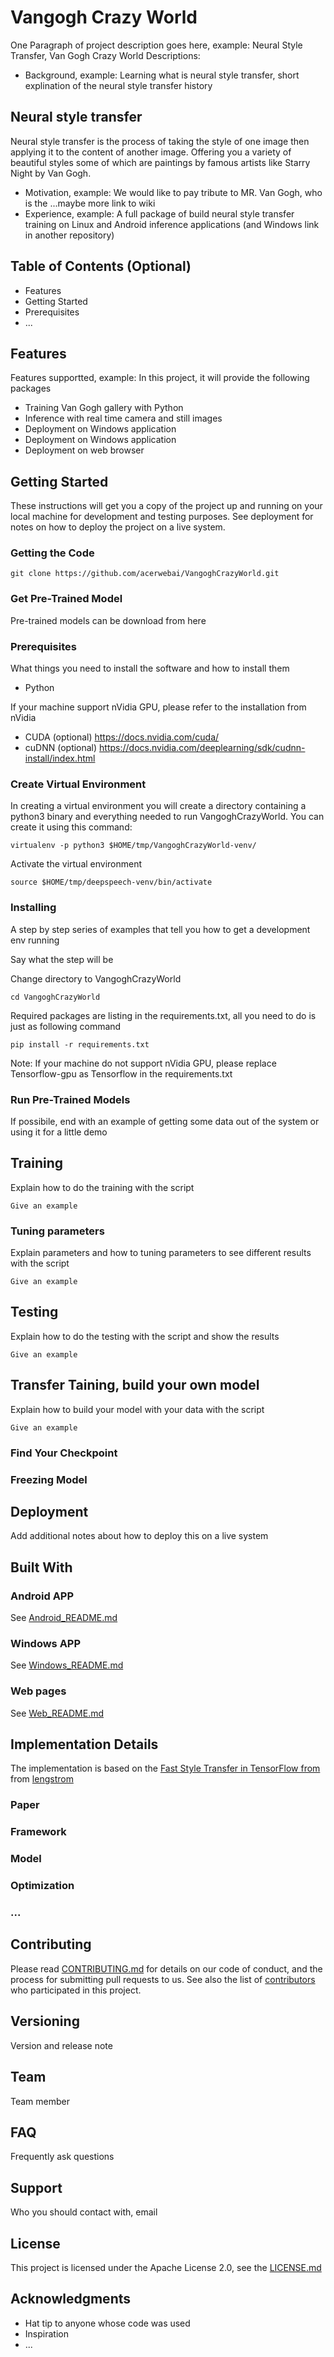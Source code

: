 # Vangogh Crazy World

One Paragraph of project description goes here, example: Neural Style Transfer, Van Gogh Crazy World
Descriptions:
* Background, example: Learning what is neural style transfer, short explination of the neural style transfer history

## Neural style transfer

Neural style transfer is the process of taking the style of one image then applying it to the content of another image.
Offering you a variety of beautiful styles some of which are paintings by famous artists like Starry Night by Van Gogh.

* Motivation, example: We would like to pay tribute to MR. Van Gogh, who is the ...maybe more link to wiki
* Experience, example: A full package of build neural style transfer training on Linux and Android inference applications (and Windows link in another repository)

## Table of Contents (Optional)

* Features
* Getting Started
* Prerequisites
* ...

## Features

Features supportted, example:
In this project, it will provide the following packages
* Training Van Gogh gallery with Python
* Inference with real time camera and still images
* Deployment on Windows application
* Deployment on Windows application
* Deployment on web browser


## Getting Started

These instructions will get you a copy of the project up and running on your local machine for development and testing purposes. See deployment for notes on how to deploy the project on a live system.

### Getting the Code

```
git clone https://github.com/acerwebai/VangoghCrazyWorld.git
```

### Get Pre-Trained Model
Pre-trained models can be download from here

### Prerequisites

What things you need to install the software and how to install them

* Python

If your machine support nVidia GPU, please refer to the installation from nVidia 
* CUDA (optional)
https://docs.nvidia.com/cuda/
* cuDNN (optional)
https://docs.nvidia.com/deeplearning/sdk/cudnn-install/index.html


### Create Virtual Environment

In creating a virtual environment you will create a directory containing a python3 binary and everything needed to run VangoghCrazyWorld. You can create it using this command:

```
virtualenv -p python3 $HOME/tmp/VangoghCrazyWorld-venv/
```

Activate the virtual environment

```
source $HOME/tmp/deepspeech-venv/bin/activate
```

### Installing

A step by step series of examples that tell you how to get a development env running

Say what the step will be

Change directory to VangoghCrazyWorld

```
cd VangoghCrazyWorld
```

Required packages are listing in the requirements.txt, all you need to do is just as following command

```
pip install -r requirements.txt
```
Note: If your machine do not support nVidia GPU, please replace Tensorflow-gpu as Tensorflow in the requirements.txt


### Run Pre-Trained Models
If possibile, end with an example of getting some data out of the system or using it for a little demo




## Training

Explain how to do the training with the script

```
Give an example
```

### Tuning parameters

Explain parameters and how to tuning parameters to see different results with the script

```
Give an example
```


## Testing

Explain how to do the testing with the script and show the results

```
Give an example
```

## Transfer Taining, build your own model

Explain how to build your model with your data with the script

```
Give an example
```
### Find Your Checkpoint
### Freezing Model


## Deployment

Add additional notes about how to deploy this on a live system

## Built With

### Android APP
See [Android_README.md](Android_README.md)
### Windows APP
See [Windows_README.md](Windows_README.md)
### Web pages
See [Web_README.md](Web.md)

## Implementation Details
The implementation is based on the [Fast Style Transfer in TensorFlow from ](https://github.com/lengstrom/fast-style-transfer) from [lengstrom](https://github.com/lengstrom/fast-style-transfer/commits?author=lengstrom)
### Paper
### Framework
### Model
### Optimization
### ...

## Contributing

Please read [CONTRIBUTING.md](https://gist.github.com/PurpleBooth/b24679402957c63ec426) for details on our code of conduct, and the process for submitting pull requests to us.
See also the list of [contributors](https://github.com/your/project/contributors) who participated in this project.


## Versioning

Version and release note

## Team

Team member

## FAQ

Frequently ask questions

## Support

Who you should contact with, email


## License

This project is licensed under the Apache License 2.0, see the [LICENSE.md](LICENSE)

## Acknowledgments

* Hat tip to anyone whose code was used
* Inspiration
* ...


